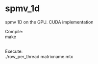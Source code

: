 # spmv_1d
spmv 1D on the GPU. CUDA implementation <br />

Compile: <br />
make <br /> <br />

Execute: <br />
./row_per_thread matrixname.mtx
